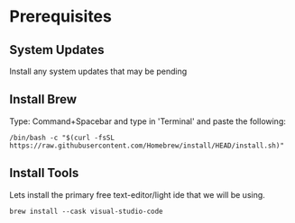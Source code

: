 # Prerequisites
## System Updates
Install any system updates that may be pending

## Install Brew
Type: Command+Spacebar and type in 'Terminal' and paste the following:
```
/bin/bash -c "$(curl -fsSL https://raw.githubusercontent.com/Homebrew/install/HEAD/install.sh)"
```

## Install Tools
Lets install the primary free text-editor/light ide that we will be using.
```
brew install --cask visual-studio-code
```
